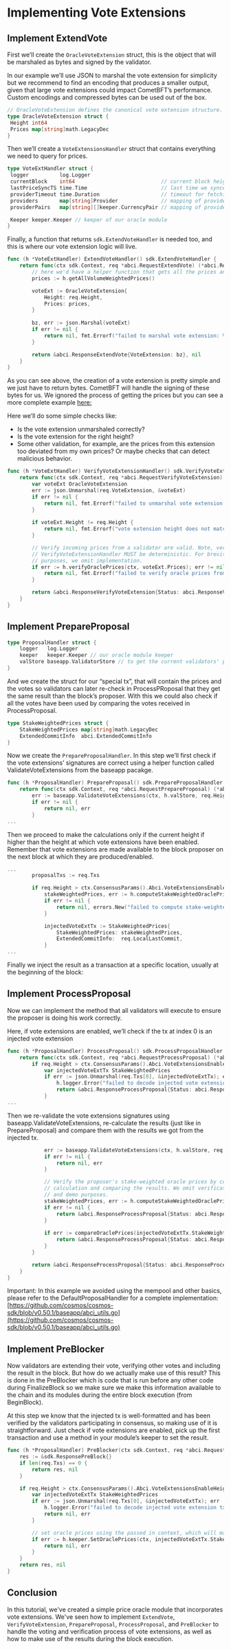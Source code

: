 # Implementing Vote Extensions

## Implement ExtendVote

First we’ll create the `OracleVoteExtension` struct, this is the object that will be marshaled as bytes and signed by the validator.

In our example we’ll use JSON to marshal the vote extension for simplicity but we recommend to find an encoding that produces a smaller output, given that large vote extensions could impact CometBFT’s performance. Custom encodings and compressed bytes can be used out of the box.

```go
// OracleVoteExtension defines the canonical vote extension structure.
type OracleVoteExtension struct {
 Height int64
 Prices map[string]math.LegacyDec
}
```

Then we’ll create a `VoteExtensionsHandler` struct that contains everything we need to query for prices.

```go
type VoteExtHandler struct {
 logger          log.Logger
 currentBlock    int64                            // current block height
 lastPriceSyncTS time.Time                        // last time we synced prices
 providerTimeout time.Duration                    // timeout for fetching prices from providers
 providers       map[string]Provider              // mapping of provider name to provider (e.g. Binance -> BinanceProvider)
 providerPairs   map[string][]keeper.CurrencyPair // mapping of provider name to supported pairs (e.g. Binance -> [ATOM/USD])

 Keeper keeper.Keeper // keeper of our oracle module
}
```

Finally, a function that returns `sdk.ExtendVoteHandler` is needed too, and this is where our vote extension logic will live.

```go
func (h *VoteExtHandler) ExtendVoteHandler() sdk.ExtendVoteHandler {
    return func(ctx sdk.Context, req *abci.RequestExtendVote) (*abci.ResponseExtendVote, error) {
        // here we'd have a helper function that gets all the prices and does a weighted average using the volume of each market
        prices := h.getAllVolumeWeightedPrices()

        voteExt := OracleVoteExtension{
            Height: req.Height,
            Prices: prices,
        }
        
        bz, err := json.Marshal(voteExt)
        if err != nil {
            return nil, fmt.Errorf("failed to marshal vote extension: %w", err)
        }

        return &abci.ResponseExtendVote{VoteExtension: bz}, nil
    }
}
```

As you can see above, the creation of a vote extension is pretty simple and we just have to return bytes. CometBFT will handle the signing of these bytes for us. We ignored the process of getting the prices but you can see a more complete example [here:](../base/x/oracle/abci/vote_extensions.go)

Here we’ll do some simple checks like:

* Is the vote extension unmarshaled correctly?
* Is the vote extension for the right height?
* Some other validation, for example, are the prices from this extension too deviated from my own prices? Or maybe checks that can detect malicious behavior.


```go
func (h *VoteExtHandler) VerifyVoteExtensionHandler() sdk.VerifyVoteExtensionHandler {
    return func(ctx sdk.Context, req *abci.RequestVerifyVoteExtension) (*abci.ResponseVerifyVoteExtension, error) {
        var voteExt OracleVoteExtension
        err := json.Unmarshal(req.VoteExtension, &voteExt)
        if err != nil {
            return nil, fmt.Errorf("failed to unmarshal vote extension: %w", err)
        }
        
        if voteExt.Height != req.Height {
            return nil, fmt.Errorf("vote extension height does not match request height; expected: %d, got: %d", req.Height, voteExt.Height)
        }

        // Verify incoming prices from a validator are valid. Note, verification during
        // VerifyVoteExtensionHandler MUST be deterministic. For brevity and demo
        // purposes, we omit implementation.
        if err := h.verifyOraclePrices(ctx, voteExt.Prices); err != nil {
            return nil, fmt.Errorf("failed to verify oracle prices from validator %X: %w", req.ValidatorAddress, err)
        }

        return &abci.ResponseVerifyVoteExtension{Status: abci.ResponseVerifyVoteExtension_ACCEPT}, nil
    }
}
```

## Implement PrepareProposal

```go 
type ProposalHandler struct {
    logger   log.Logger
    keeper   keeper.Keeper // our oracle module keeper
    valStore baseapp.ValidatorStore // to get the current validators' pubkeys
}
```

And we create the struct for our “special tx”, that will contain the prices and the votes so validators can later re-check in ProcessPRoposal that they get the same result than the block’s proposer. With this we could also check if all the votes have been used by comparing the votes received in ProcessProposal.


```go
type StakeWeightedPrices struct {
    StakeWeightedPrices map[string]math.LegacyDec
    ExtendedCommitInfo  abci.ExtendedCommitInfo
}
```

Now we create the `PrepareProposalHandler`. In this step we’ll first check if the vote extensions’ signatures are correct using a helper function called ValidateVoteExtensions from the baseapp pacakge.

```go 
func (h *ProposalHandler) PrepareProposal() sdk.PrepareProposalHandler {
    return func(ctx sdk.Context, req *abci.RequestPrepareProposal) (*abci.ResponsePrepareProposal, error) {
        err := baseapp.ValidateVoteExtensions(ctx, h.valStore, req.Height, ctx.ChainID(), req.LocalLastCommit)
        if err != nil {
            return nil, err
        }
...
```

Then we proceed to make the calculations only if the current height if higher than the height at which vote extensions have been enabled. Remember that vote extensions are made available to the block proposer on the next block at which they are produced/enabled.

```go
...
        proposalTxs := req.Txs

        if req.Height > ctx.ConsensusParams().Abci.VoteExtensionsEnableHeight {
            stakeWeightedPrices, err := h.computeStakeWeightedOraclePrices(ctx, req.LocalLastCommit)
            if err != nil {
                return nil, errors.New("failed to compute stake-weighted oracle prices")
            }

            injectedVoteExtTx := StakeWeightedPrices{
                StakeWeightedPrices: stakeWeightedPrices,
                ExtendedCommitInfo:  req.LocalLastCommit,
            }
...
```

Finally we inject the result as a transaction at a specific location, usually at the beginning of the block:

## Implement ProcessProposal

Now we can implement the method that all validators will execute to ensure the proposer is doing his work correctly.

Here, if vote extensions are enabled, we’ll check if the tx at index 0 is an injected vote extension

```go
func (h *ProposalHandler) ProcessProposal() sdk.ProcessProposalHandler {
    return func(ctx sdk.Context, req *abci.RequestProcessProposal) (*abci.ResponseProcessProposal, error) {
        if req.Height > ctx.ConsensusParams().Abci.VoteExtensionsEnableHeight {
            var injectedVoteExtTx StakeWeightedPrices
            if err := json.Unmarshal(req.Txs[0], &injectedVoteExtTx); err != nil {
                h.logger.Error("failed to decode injected vote extension tx", "err", err)
                return &abci.ResponseProcessProposal{Status: abci.ResponseProcessProposal_REJECT}, nil
            }
...
```

Then we re-validate the vote extensions signatures using
baseapp.ValidateVoteExtensions, re-calculate the results (just like in PrepareProposal) and compare them with the results we got from the injected tx.

```go
            err := baseapp.ValidateVoteExtensions(ctx, h.valStore, req.Height, ctx.ChainID(), injectedVoteExtTx.ExtendedCommitInfo)
            if err != nil {
                return nil, err
            }

            // Verify the proposer's stake-weighted oracle prices by computing the same
            // calculation and comparing the results. We omit verification for brevity
            // and demo purposes.
            stakeWeightedPrices, err := h.computeStakeWeightedOraclePrices(ctx, injectedVoteExtTx.ExtendedCommitInfo)
            if err != nil {
                return &abci.ResponseProcessProposal{Status: abci.ResponseProcessProposal_REJECT}, nil
            }
            
            if err := compareOraclePrices(injectedVoteExtTx.StakeWeightedPrices, stakeWeightedPrices); err != nil {
                return &abci.ResponseProcessProposal{Status: abci.ResponseProcessProposal_REJECT}, nil
            }
        }

        return &abci.ResponseProcessProposal{Status: abci.ResponseProcessProposal_ACCEPT}, nil
    }
}
```

Important: In this example we avoided using the mempool and other basics, please refer to the DefaultProposalHandler for a complete implementation: [https://github.com/cosmos/cosmos-sdk/blob/v0.50.1/baseapp/abci_utils.go](https://github.com/cosmos/cosmos-sdk/blob/v0.50.1/baseapp/abci_utils.go)

## Implement PreBlocker

Now validators are extending their vote, verifying other votes and including the result in the block. But how do we actually make use of this result? This is done in the PreBlocker which is code that is run before any other code during FinalizeBlock so we make sure we make this information available to the chain and its modules during the entire block execution (from BeginBlock).

At this step we know that the injected tx is well-formatted and has been verified by the validators participating in consensus, so making use of it is straightforward. Just check if vote extensions are enabled, pick up the first transaction and use a method in your module’s keeper to set the result.


```go
func (h *ProposalHandler) PreBlocker(ctx sdk.Context, req *abci.RequestFinalizeBlock) (*sdk.ResponsePreBlock, error) {
    res := &sdk.ResponsePreBlock{}
    if len(req.Txs) == 0 {
        return res, nil
    }

    if req.Height > ctx.ConsensusParams().Abci.VoteExtensionsEnableHeight {
        var injectedVoteExtTx StakeWeightedPrices
        if err := json.Unmarshal(req.Txs[0], &injectedVoteExtTx); err != nil {
            h.logger.Error("failed to decode injected vote extension tx", "err", err)
            return nil, err
        }

        // set oracle prices using the passed in context, which will make these prices available in the current block
        if err := h.keeper.SetOraclePrices(ctx, injectedVoteExtTx.StakeWeightedPrices); err != nil {
            return nil, err
        }
    }
    return res, nil
}

```

## Conclusion

In this tutorial, we've created a simple price oracle module that incorporates vote extensions. We've seen how to implement `ExtendVote`, `VerifyVoteExtension`, `PrepareProposal`, `ProcessProposal`, and `PreBlocker` to handle the voting and verification process of vote extensions, as well as how to make use of the results during the block execution.